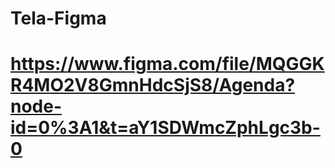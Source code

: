 # Tela-Figma
# https://www.figma.com/file/MQGGKR4MO2V8GmnHdcSjS8/Agenda?node-id=0%3A1&t=aY1SDWmcZphLgc3b-0
